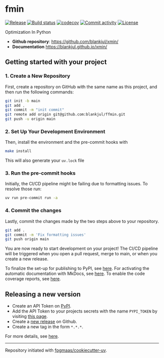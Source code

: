 # fmin

[![Release](https://img.shields.io/github/v/release/blankjul/fmin)](https://img.shields.io/github/v/release/blankjul/xmin)
[![Build status](https://img.shields.io/github/actions/workflow/status/blankjul/xmin/main.yml?branch=main)](https://github.com/blankjul/xmin/actions/workflows/main.yml?query=branch%3Amain)
[![codecov](https://codecov.io/gh/blankjul/xmin/branch/main/graph/badge.svg)](https://codecov.io/gh/blankjul/xmin)
[![Commit activity](https://img.shields.io/github/commit-activity/m/blankjul/xmin)](https://img.shields.io/github/commit-activity/m/blankjul/xmin)
[![License](https://img.shields.io/github/license/blankjul/xmin)](https://img.shields.io/github/license/blankjul/xmin)

Optimization In Python

- **Github repository**: <https://github.com/blankjul/xmin/>
- **Documentation** <https://blankjul.github.io/xmin/>

## Getting started with your project

### 1. Create a New Repository

First, create a repository on GitHub with the same name as this project, and then run the following commands:

```bash
git init -b main
git add .
git commit -m "init commit"
git remote add origin git@github.com:blankjul/ffmin.git
git push -u origin main
```

### 2. Set Up Your Development Environment

Then, install the environment and the pre-commit hooks with

```bash
make install
```

This will also generate your `uv.lock` file

### 3. Run the pre-commit hooks

Initially, the CI/CD pipeline might be failing due to formatting issues. To resolve those run:

```bash
uv run pre-commit run -a
```

### 4. Commit the changes

Lastly, commit the changes made by the two steps above to your repository.

```bash
git add .
git commit -m 'Fix formatting issues'
git push origin main
```

You are now ready to start development on your project!
The CI/CD pipeline will be triggered when you open a pull request, merge to main, or when you create a new release.

To finalize the set-up for publishing to PyPI, see [here](https://fpgmaas.github.io/cookiecutter-uv/features/publishing/#set-up-for-pypi).
For activating the automatic documentation with MkDocs, see [here](https://fpgmaas.github.io/cookiecutter-uv/features/mkdocs/#enabling-the-documentation-on-github).
To enable the code coverage reports, see [here](https://fpgmaas.github.io/cookiecutter-uv/features/codecov/).

## Releasing a new version

- Create an API Token on [PyPI](https://pypi.org/).
- Add the API Token to your projects secrets with the name `PYPI_TOKEN` by visiting [this page](https://github.com/blankjul/xmin/settings/secrets/actions/new).
- Create a [new release](https://github.com/blankjul/xmin/releases/new) on Github.
- Create a new tag in the form `*.*.*`.

For more details, see [here](https://fpgmaas.github.io/cookiecutter-uv/features/cicd/#how-to-trigger-a-release).

---

Repository initiated with [fpgmaas/cookiecutter-uv](https://github.com/fpgmaas/cookiecutter-uv).
